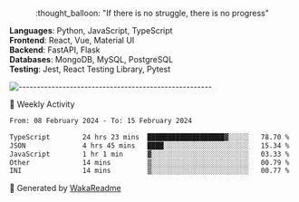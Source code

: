 <p align="center"> 
  :thought_balloon: "If there is no struggle, there is no progress"
</p>

<p align="left">
  <strong>Languages</strong>: Python, JavaScript, TypeScript<br>
  <strong>Frontend</strong>: React, Vue, Material UI<br>
  <strong>Backend</strong>: FastAPI, Flask<br>
  <strong>Databases</strong>: MongoDB, MySQL, PostgreSQL<br>
  <strong>Testing</strong>: Jest, React Testing Library, Pytest<br>
</p>

![-----------------------------------------------------](https://raw.githubusercontent.com/andreasbm/readme/master/assets/lines/vintage.png)

🎯 Weekly Activity

<!--START_SECTION:waka-->

```txt
From: 08 February 2024 - To: 15 February 2024

TypeScript        24 hrs 23 mins  ███████████████████▓░░░░░   78.70 %
JSON              4 hrs 45 mins   ████░░░░░░░░░░░░░░░░░░░░░   15.34 %
JavaScript        1 hr 1 min      ▓░░░░░░░░░░░░░░░░░░░░░░░░   03.33 %
Other             14 mins         ▒░░░░░░░░░░░░░░░░░░░░░░░░   00.79 %
INI               14 mins         ▒░░░░░░░░░░░░░░░░░░░░░░░░   00.77 %
```

<!--END_SECTION:waka-->


🚀 Generated by [WakaReadme](https://github.com/athul/waka-readme)
